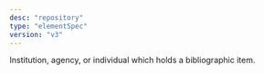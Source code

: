 ```yaml
---
desc: "repository"
type: "elementSpec"
version: "v3"
---
```


Institution, agency, or individual which holds a bibliographic item.